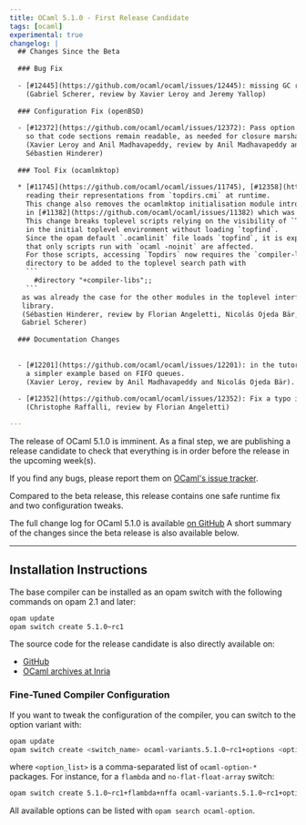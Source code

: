 ```yaml
---
title: OCaml 5.1.0 - First Release Candidate
tags: [ocaml]
experimental: true
changelog: |
  ## Changes Since the Beta
  
  ### Bug Fix
  
  - [#12445](https://github.com/ocaml/ocaml/issues/12445): missing GC root registrations in `runtime/io.c`
    (Gabriel Scherer, review by Xavier Leroy and Jeremy Yallop)
  
  ### Configuration Fix (openBSD)
  
  - [#12372](https://github.com/ocaml/ocaml/issues/12372): Pass option `-no-execute-only` to the linker for OpenBSD >= 7.3
    so that code sections remain readable, as needed for closure marshaling.
    (Xavier Leroy and Anil Madhavapeddy, review by Anil Madhavapeddy and
    Sébastien Hinderer)
  
  ### Tool Fix (ocamlmktop)
  
  * [#11745](https://github.com/ocaml/ocaml/issues/11745), [#12358](https://github.com/ocaml/ocaml/issues/12358): Debugger and toplevels: embed printer types rather than
    reading their representations from `topdirs.cmi` at runtime.
    This change also removes the ocamlmktop initialisation module introduced
    in [#11382](https://github.com/ocaml/ocaml/issues/11382) which was no longer useful.
    This change breaks toplevel scripts relying on the visibility of `Topdirs`
    in the initial toplevel environment without loading `topfind`.
    Since the opam default `.ocamlinit` file loads `topfind`, it is expected
    that only scripts run with `ocaml -noinit` are affected.
    For those scripts, accessing `Topdirs` now requires the `compiler-libs`
    directory to be added to the toplevel search path with
    ```
      #directory "+compiler-libs";;
    ```
   as was already the case for the other modules in the toplevel interface
   library.
   (Sébastien Hinderer, review by Florian Angeletti, Nicolás Ojeda Bär, and
   Gabriel Scherer)
  
  ### Documentation Changes
  
  
  - [#12201](https://github.com/ocaml/ocaml/issues/12201): in the tutorial on modules, replace priority queue example by
    a simpler example based on FIFO queues.
    (Xavier Leroy, review by Anil Madhavapeddy and Nicolás Ojeda Bär).
  
  - [#12352](https://github.com/ocaml/ocaml/issues/12352): Fix a typo in the documentation of Arg.write_arg
    (Christophe Raffalli, review by Florian Angeletti)

---
```



The release of OCaml 5.1.0 is imminent.
As a final step, we are publishing a release candidate to check that everything is in order before the release in the upcoming week(s).

If you find any bugs, please report them on [OCaml's issue tracker](https://github.com/ocaml/ocaml/issues).

Compared to the beta release, this release contains one safe runtime fix and two configuration tweaks.

The full change log for OCaml 5.1.0 is available [on GitHub](https://github.com/ocaml/ocaml/blob/5.1/Changes)
A short summary of the changes since the beta release is also available below.

---
## Installation Instructions

The base compiler can be installed as an opam switch with the following commands on opam 2.1 and later:
```bash
opam update
opam switch create 5.1.0~rc1
```

The source code for the release candidate is also directly available on:

* [GitHub](https://github.com/ocaml/ocaml/archive/5.1.0-rc1.tar.gz)
* [OCaml archives at Inria](https://caml.inria.fr/pub/distrib/ocaml-5.1/ocaml-5.1.0~rc1.tar.gz)

### Fine-Tuned Compiler Configuration

If you want to tweak the configuration of the compiler, you can switch to the option variant with:
```bash
opam update
opam switch create <switch_name> ocaml-variants.5.1.0~rc1+options <option_list>
```
where `<option_list>` is a comma-separated list of `ocaml-option-*` packages. For instance, for a `flambda` and `no-flat-float-array` switch:
```bash
opam switch create 5.1.0~rc1+flambda+nffa ocaml-variants.5.1.0~rc1+options ocaml-option-flambda ocaml-option-no-flat-float-array
```

All available options can be listed with `opam search ocaml-option`.
